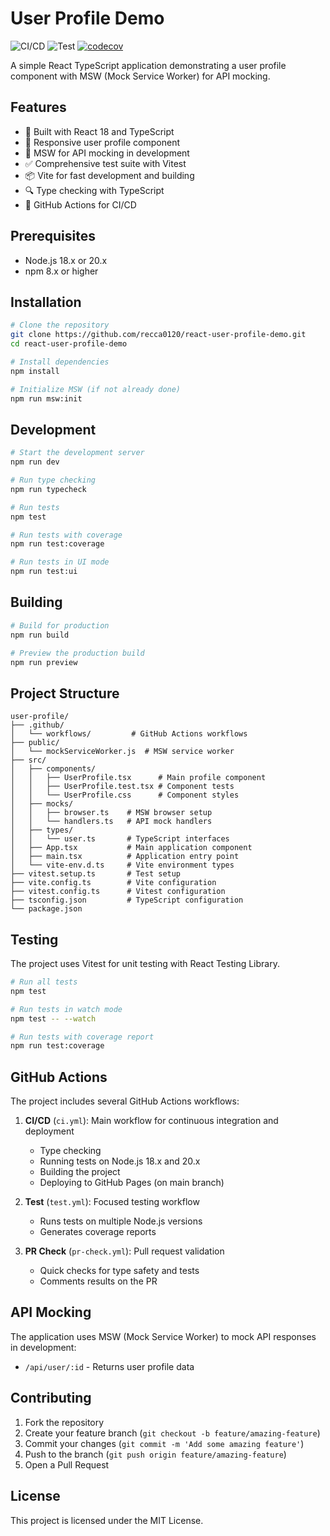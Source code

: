 # User Profile Demo

![CI/CD](https://github.com/recca0120/react-user-profile-demo/workflows/CI%2FCD/badge.svg)
![Test](https://github.com/recca0120/react-user-profile-demo/workflows/Test/badge.svg)
[![codecov](https://codecov.io/gh/recca0120/react-user-profile-demo/branch/main/graph/badge.svg)](https://codecov.io/gh/recca0120/react-user-profile-demo)

A simple React TypeScript application demonstrating a user profile component with MSW (Mock Service Worker) for API mocking.

## Features

- 🚀 Built with React 18 and TypeScript
- 🎨 Responsive user profile component
- 🔧 MSW for API mocking in development
- ✅ Comprehensive test suite with Vitest
- 📦 Vite for fast development and building
- 🔍 Type checking with TypeScript
- 🚨 GitHub Actions for CI/CD

## Prerequisites

- Node.js 18.x or 20.x
- npm 8.x or higher

## Installation

```bash
# Clone the repository
git clone https://github.com/recca0120/react-user-profile-demo.git
cd react-user-profile-demo

# Install dependencies
npm install

# Initialize MSW (if not already done)
npm run msw:init
```

## Development

```bash
# Start the development server
npm run dev

# Run type checking
npm run typecheck

# Run tests
npm test

# Run tests with coverage
npm run test:coverage

# Run tests in UI mode
npm run test:ui
```

## Building

```bash
# Build for production
npm run build

# Preview the production build
npm run preview
```

## Project Structure

```
user-profile/
├── .github/
│   └── workflows/         # GitHub Actions workflows
├── public/
│   └── mockServiceWorker.js  # MSW service worker
├── src/
│   ├── components/
│   │   ├── UserProfile.tsx      # Main profile component
│   │   ├── UserProfile.test.tsx # Component tests
│   │   └── UserProfile.css      # Component styles
│   ├── mocks/
│   │   ├── browser.ts    # MSW browser setup
│   │   └── handlers.ts   # API mock handlers
│   ├── types/
│   │   └── user.ts       # TypeScript interfaces
│   ├── App.tsx           # Main application component
│   ├── main.tsx          # Application entry point
│   └── vite-env.d.ts     # Vite environment types
├── vitest.setup.ts       # Test setup
├── vite.config.ts        # Vite configuration
├── vitest.config.ts      # Vitest configuration
├── tsconfig.json         # TypeScript configuration
└── package.json
```

## Testing

The project uses Vitest for unit testing with React Testing Library.

```bash
# Run all tests
npm test

# Run tests in watch mode
npm test -- --watch

# Run tests with coverage report
npm run test:coverage
```

## GitHub Actions

The project includes several GitHub Actions workflows:

1. **CI/CD** (`ci.yml`): Main workflow for continuous integration and deployment
   - Type checking
   - Running tests on Node.js 18.x and 20.x
   - Building the project
   - Deploying to GitHub Pages (on main branch)

2. **Test** (`test.yml`): Focused testing workflow
   - Runs tests on multiple Node.js versions
   - Generates coverage reports

3. **PR Check** (`pr-check.yml`): Pull request validation
   - Quick checks for type safety and tests
   - Comments results on the PR

## API Mocking

The application uses MSW (Mock Service Worker) to mock API responses in development:

- `/api/user/:id` - Returns user profile data

## Contributing

1. Fork the repository
2. Create your feature branch (`git checkout -b feature/amazing-feature`)
3. Commit your changes (`git commit -m 'Add some amazing feature'`)
4. Push to the branch (`git push origin feature/amazing-feature`)
5. Open a Pull Request

## License

This project is licensed under the MIT License.